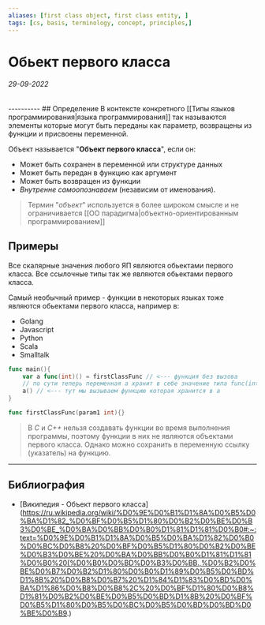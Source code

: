 ```yaml
---
aliases: [first class object, first class entity, ]
tags: [cs, basis, terminology, concept, principles,]
---
```

# Обьект первого класса
<h6>29-09-2022</h6>
----------
## Определение
В контексте конкретного [[Типы языков программирования|языка программирования]] так называются элементы которые могут быть переданы как параметр, возвращены из функции и присвоены переменной.

Объект называется "**Объект первого класса**", если он:
- Может быть сохранен в переменной или структуре данных
- Может быть передан в функцию как аргумент
- Может быть возвращен из функции
- _Внутренне самоопознаваем_ (независим от именования).

> Термин "_объект_" используется в более широком смысле и не ограничивается [[ОО парадигма|объектно-ориентированным программированием]]

## Примеры
Все скалярные значения любого ЯП являются обьектами первого класса. Все ссылочные типы так же являются обьектами первого класса.

Самый необычный пример - функции в некоторых языках тоже являются обьектами первого класса, например в:
- Golang
- Javascript
- Python
- Scala
- Smalltalk
```go
func main(){
	var a func(int)() = firstClassFunc // <--- функция без вызова
	// по сути теперь переменная а хранит в себе значение типа func(int)()
	a() // <--- тут мы вызываем функцию которая хранится в а
}

func firstClassFunc(param1 int){}
```

> В *C* и *C++* нельзя создавать функции во время выполнения программы, поэтому функции в них не являются объектами первого класса. Однако можно сохранить в переменную ссылку (указатель) на функцию.

---
## Библиография
- [Википедия - Объект первого класса](https://ru.wikipedia.org/wiki/%D0%9E%D0%B1%D1%8A%D0%B5%D0%BA%D1%82_%D0%BF%D0%B5%D1%80%D0%B2%D0%BE%D0%B3%D0%BE_%D0%BA%D0%BB%D0%B0%D1%81%D1%81%D0%B0#:~:text=%D0%9E%D0%B1%D1%8A%D0%B5%D0%BA%D1%82%D0%B0%D0%BC%D0%B8%20%D0%BF%D0%B5%D1%80%D0%B2%D0%BE%D0%B3%D0%BE%20%D0%BA%D0%BB%D0%B0%D1%81%D1%81%D0%B0%20(%D0%B0%D0%BD%D0%B3%D0%BB.,%D0%B2%D0%BE%D0%B7%D0%B2%D1%80%D0%B0%D1%89%D0%B5%D0%BD%D1%8B%20%D0%B8%D0%B7%20%D1%84%D1%83%D0%BD%D0%BA%D1%86%D0%B8%D0%B8%2C%20%D0%BF%D1%80%D0%B8%D1%81%D0%B2%D0%BE%D0%B5%D0%BD%D1%8B%20%D0%BF%D0%B5%D1%80%D0%B5%D0%BC%D0%B5%D0%BD%D0%BD%D0%BE%D0%B9.) 
